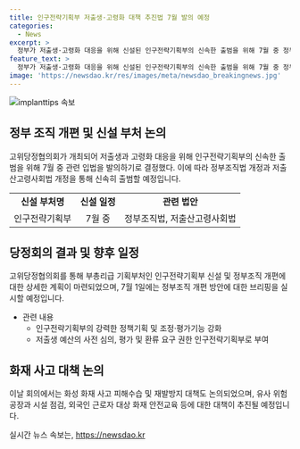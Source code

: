 ```yaml
---
title: 인구전략기획부 저출생·고령화 대책 추진법 7월 발의 예정
categories:
  - News
excerpt: >
  정부가 저출생·고령화 대응을 위해 신설된 인구전략기획부의 신속한 출범을 위해 7월 중 정부조직법과 저출산·고령사회법을 개정하고 신속 추진하기로 했다. 곽규택 국민의힘 수석대변인은 이를 통해 신설될 기획부가 강력한 역할을 수행하고 책임 있게 컨트롤타워 기능을 수행할 것이라고 강조했다. 또한 화성 화재 사고 피해수습 및 재발방지 대책도 논의되었으며, 고위당정협의회는 다양한 안전 대책 추진을 결정했다.
feature_text: >
  정부가 저출생·고령화 대응을 위해 신설된 인구전략기획부의 신속한 출범을 위해 7월 중 정부조직법과 저출산·고령사회법을 개정하고 신속 추진하기로 했다. 곽규택 국민의힘 수석대변인은 이를 통해 신설될 기획부가 강력한 역할을 수행하고 책임 있게 컨트롤타워 기능을 수행할 것이라고 강조했다. 또한 화성 화재 사고 피해수습 및 재발방지 대책도 논의되었으며, 고위당정협의회는 다양한 안전 대책 추진을 결정했다.
image: 'https://newsdao.kr/res/images/meta/newsdao_breakingnews.jpg'
---
```


<p><img src="https://newsdao.kr/res/images/meta/newsdao_breakingnews.jpg" alt="implanttips 속보" /></p>

<h2 data-ke-size="size26">정부 조직 개편 및 신설 부처 논의</h2>

<p data-ke-size="size16">고위당정협의회가 개최되어 저출생과 고령화 대응을 위해 인구전략기획부의 신속한 출범을 위해 7월 중 관련 입법을 발의하기로 결정했다. 이에 따라 정부조직법 개정과 저출산고령사회법 개정을 통해 신속히 출범할 예정입니다.</p>

<table style="width: 100%;">
<tbody>
<tr>
<td style="text-align: center; height: 17px;"><b>신설 부처명</b></td>
<td style="text-align: center; height: 17px;"><b>신설 일정</b></td>
<td style="text-align: center; height: 17px;"><b>관련 법안</b></td>
</tr>
<tr>
<td style="text-align: center; height: 17px;">인구전략기획부</td>
<td style="text-align: center; height: 17px;">7월 중</td>
<td style="text-align: center; height: 17px;">정부조직법, 저출산고령사회법</td>
</tr>
</tbody>
</table>

<h2 data-ke-size="size26">당정회의 결과 및 향후 일정</h2>

<p data-ke-size="size16">고위당정협의회를 통해 부총리급 기획부처인 인구전략기획부 신설 및 정부조직 개편에 대한 상세한 계획이 마련되었으며, 7월 1일에는 정부조직 개편 방안에 대한 브리핑을 실시할 예정입니다.</p>

<ul>
<li>관련 내용
  <ul>
    <li>인구전략기획부의 강력한 정책기획 및 조정·평가기능 강화</li>
    <li>저출생 예산의 사전 심의, 평가 및 환류 요구 권한 인구전략기획부로 부여</li>
  </ul>
</li>
</ul>

<h2 data-ke-size="size26">화재 사고 대책 논의</h2>

<p data-ke-size="size16">이날 회의에서는 화성 화재 사고 피해수습 및 재발방지 대책도 논의되었으며, 유사 위험공장과 시설 점검, 외국인 근로자 대상 화재 안전교육 등에 대한 대책이 추진될 예정입니다.</p>
실시간 뉴스 속보는, <a href="https://newsdao.kr" rel="dofollow">https://newsdao.kr</a>


